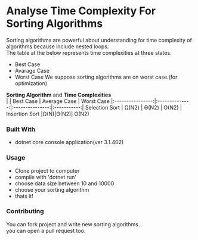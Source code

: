 # Analyse Time Complexity For Sorting Algorithms
Sorting algorithms are powerful about understanding for time complexity of algorithms because include nested loops.  
The table at the below represents time complexities at three states.  
- Best Case
- Avarage Case
- Worst Case
We suppose sorting algorithms are on worst case.(for optimization)

**Sorting Algorithm** and **Time Complexities**     
|		   |	Best Case   |	Average Case  |	Worst Case
|:----------------:|:--------------:|:---------------:|:-----------:|
 Selection Sort	   |	  Ω(N2)	   |       Θ(N2) |  O(N2) |
 Insertion Sort	   |Ω(N)|Θ(N2)|  O(N2)
  
    
### Built With    
- dotnet core console application(ver 3.1.402)

### Usage
- Clone project to computer
- compile with 'dotnet run'
- choose data size between 10 and 10000
- choose your sorting algorithm
- thats it!
### Contributing
You can fork project and write new sorting algorithms.  
you can open a pull request too.
